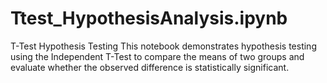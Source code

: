 # Ttest_HypothesisAnalysis.ipynb
T-Test Hypothesis Testing This notebook demonstrates hypothesis testing using the Independent T-Test to compare the means of two groups and evaluate whether the observed difference is statistically significant.
